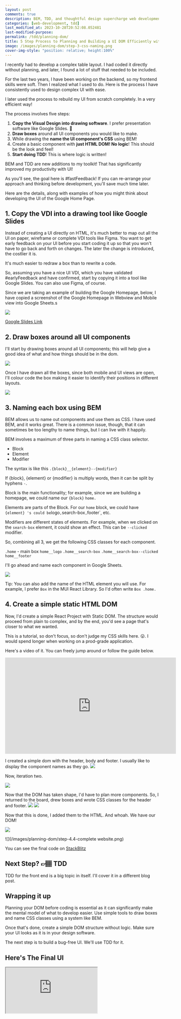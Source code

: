 ```yaml
---
layout: post
comments: true
description: BEM, TDD, and thoughtful design supercharge web development by streamlining UI DOM planning for maximum efficiency.
categories: [web-development, tdd]
last_modified_at: 2023-10-28T20:52:08.052481
last-modified-purpose:
permalink: /tdd/planning-dom/
title: 5 Step Process to Planning and Building a UI DOM Efficiently with Boxes, BEM and TDD
image: /images/planning-dom/step-3-css-naming.png
cover-img-style: "position: relative; height:100%"
---
```


I recently had to develop a complex table layout. I had coded it directly without planning, and later, I found a lot of stuff that needed to be included.

For the last two years, I have been working on the backend, so my frontend skills were soft. Then I realized what I used to do. Here is the process I have consistently used to design complex UI with ease.

I later used the process to rebuild my UI from scratch completely. In a very efficient way!

The process involves five steps:

1. **Copy the Visual Design into drawing software**. I prefer presentation software like Google Slides. 🛝
2. **Draw boxes** around all UI components you would like to make.
3. While drawing the **name the UI component's CSS** using BEM!
4. Create a basic component with **just HTML DOM! No logic**! This should be the look and feel!
5. **Start doing TDD**! This is where logic is written!

BEM and TDD are new additions to my toolkit! That has significantly improved my productivity with UI!

As you'll see, the goal here is #fastFeedback! If you can re-arrange your approach and thinking before development, you'll save much time later.

Here are the details, along with examples of how you might think about developing the UI of the Google Home Page.

## 1. Copy the VDI into a drawing tool like Google Slides

Instead of creating a UI directly on HTML, it's much better to map out all the UI on paper, wireframe or complete VDI tools like Figma. You want to get early feedback on your UI before you start coding it up so that you won't have to go back and forth on changes. The later the change is introduced, the costlier it is.

It's much easier to redraw a box than to rewrite a code.

So, assuming you have a nice UI VDI, which you have validated #earlyFeedback and have confirmed, start by copying it into a tool like Google Slides. You can also use Figma, of course.

Since we are taking an example of building the Google Homepage, below, I have copied a screenshot of the Google Homepage in Webview and Mobile view into Google Sheets.s

![](/images/planning-dom/step-1-copying-ui-into-slides.png)

[Google Slides Link](https://docs.google.com/presentation/d/1MS5YxpJEKsgWrRnx0iZEgMwFLaPTMQtzroofcs3wTvc/edit?usp=sharing)

## 2. Draw boxes around all UI components

I'll start by drawing boxes around all UI components; this will help give a good idea of what and how things should be in the dom.

![](/images/planning-dom/step-2.1-drawing-boxes-around-components.png)

Once I have drawn all the boxes, since both mobile and UI views are open, I'll colour code the box making it easier to identify their positions in different layouts.

![](/images/planning-dom/step-2.2-color-coding-boxes.png)

## 3. Naming each box using BEM

BEM allows us to name out components and use them as CSS. I have used BEM, and it works great. There is a common issue, though, that it can sometimes be too lengthy to name things, but I can live with it happily.

BEM involves a maximum of three parts in naming a CSS class selector.

- Block
- Element
- Modifier

The syntax is like this `.{block}__{element}--{modifier}`

If {block}, {element} or {modifier} is multiply words, then it can be split by hyphens `-`.

Block is the main functionality; for example, since we are building a homepage, we could name our  `{block}` `home.`

Elements are parts of the Block. For our `home` block, we could have `{element} 's could be`logo`,`search-box`,`footer`, etc.

Modifiers are different states of elements. For example, when we clicked on the `search-box` element, it could show an effect. This can be `--clicked` modifier.

So, combining all 3, we get the following CSS classes for each component.

`.home` - main box
`home__logo`
`.home__search-box`
`.home__search-box--clicked`
`home__footer`

I'll go ahead and name each component in Google Sheets.

![](/images/planning-dom/step-3-css-naming.png)

Tip: You can also add the name of the HTML element you will use. For example, I prefer `Box` in the MUI React Library. So I'd often write `Box .home.`

## 4. Create a simple static HTML DOM

Now, I'd create a simple React Project with Static DOM. The structure would proceed from plain to complex, and by the end, you'd see a page that's closer to what we wanted.

This is a tutorial, so don't focus, so don't judge my CSS skills here. 😛. I would spend longer when working on a prod-grade application.

Here's a video of it. You can freely jump around or follow the guide below.

<iframe width="560" height="315" src="https://www.youtube.com/embed/58UCMdK33_k?si=y-WnccOE-GdVQ65-" title="YouTube video player" frameborder="0" allow="accelerometer; autoplay; clipboard-write; encrypted-media; gyroscope; picture-in-picture; web-share" allowfullscreen></iframe>

I created a simple dom with the header, body and footer. I usually like to display the component names as they go.
![](/images/planning-dom/step-4.1-simple-dom.png)

Now, iteration two.

![](/images/planning-dom/step-4.2-dom-takes-shape.png)

Now that the DOM has taken shape, I'd have to plan more components. So, I returned to the board, drew boxes and wrote CSS classes for the header and footer.
![](/images/planning-dom/step-4.2.1-header.png)
![](/images/planning-dom/step-4.2.2-footer.png)

Now that this is done, I added them to the HTML. And whoah. We have our DOM!

![](/images/planning-dom/step-4.3-final-dom.png)

![](/images/planning-dom/step-4.4-complete website.png)

You can see the final code on [StackBlitz](https://stackblitz.com/edit/stackblitz-starters-f7clcp?file=src%2Fhome%2Fhome.css)

## Next Step? 👉🏽 TDD

TDD for the front end is a big topic in itself. I'll cover it in a different blog post.

## Wrapping it up

Planning your DOM before coding is essential as it can significantly make the mental model of what to develop easier. Use simple tools to draw boxes and name CSS classes using a system like BEM.

Once that's done, create a simple DOM structure without logic. Make sure your UI looks as it is in your design software.

The next step is to build a bug-free UI. We'll use TDD for it.

## Here's The Final UI

<iframe src="https://stackblitz.com/edit/stackblitz-starters-f7clcp?embed=1&file=src%2Fhome%2Fhome.css&view=preview">
